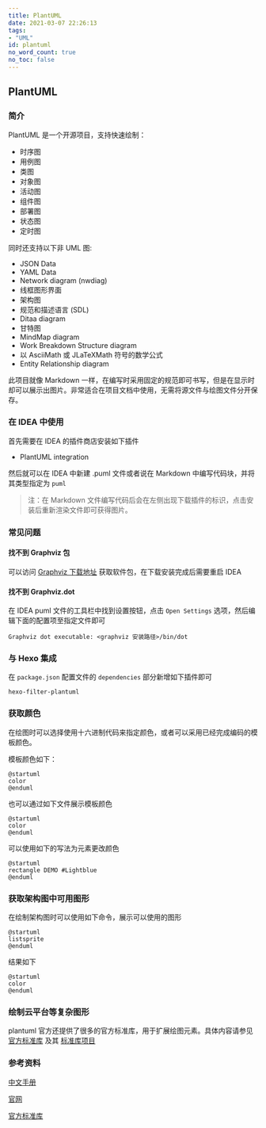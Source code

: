 ```yaml
---
title: PlantUML
date: 2021-03-07 22:26:13
tags:
- "UML"
id: plantuml
no_word_count: true
no_toc: false
---
```


## PlantUML

### 简介

PlantUML 是一个开源项目，支持快速绘制：

- 时序图
- 用例图
- 类图
- 对象图
- 活动图
- 组件图
- 部署图
- 状态图
- 定时图

同时还支持以下非 UML 图:

- JSON Data
- YAML Data
- Network diagram (nwdiag)
- 线框图形界面
- 架构图
- 规范和描述语言 (SDL)
- Ditaa diagram
- 甘特图
- MindMap diagram
- Work Breakdown Structure diagram
- 以 AsciiMath 或 JLaTeXMath 符号的数学公式
- Entity Relationship diagram

此项目就像 Markdown 一样，在编写时采用固定的规范即可书写，但是在显示时却可以展示出图片。非常适合在项目文档中使用，无需将源文件与绘图文件分开保存。

### 在 IDEA 中使用

首先需要在 IDEA 的插件商店安装如下插件

- PlantUML integration

然后就可以在 IDEA 中新建 .puml 文件或者说在 Markdown 中编写代码块，并将其类型指定为 `puml`

> 注：在 Markdown 文件编写代码后会在左侧出现下载插件的标识，点击安装后重新渲染文件即可获得图片。

### 常见问题

#### 找不到 Graphviz 包

可以访问 [Graphviz 下载地址](http://www.graphviz.org/download/) 获取软件包，在下载安装完成后需要重启 IDEA

#### 找不到  Graphviz.dot

在 IDEA puml 文件的工具栏中找到设置按钮，点击 `Open Settings` 选项，然后编辑下面的配置项至指定文件即可

```text
Graphviz dot executable: <graphviz 安装路径>/bin/dot
```

### 与 Hexo 集成

在 `package.json` 配置文件的 `dependencies` 部分新增如下插件即可

```text
hexo-filter-plantuml
```

### 获取颜色

在绘图时可以选择使用十六进制代码来指定颜色，或者可以采用已经完成编码的模板颜色。

模板颜色如下：

```puml
@startuml
color
@enduml
```

也可以通过如下文件展示模板颜色

```text
@startuml
color
@enduml
```

可以使用如下的写法为元素更改颜色

```text
@startuml
rectangle DEMO #Lightblue
@enduml
```

### 获取架构图中可用图形

在绘制架构图时可以使用如下命令，展示可以使用的图形

```text
@startuml
listsprite
@enduml
```

结果如下

```puml
@startuml
color
@enduml
```

### 绘制云平台等复杂图形

plantuml 官方还提供了很多的官方标准库，用于扩展绘图元素。具体内容请参见 [官方标准库](https://plantuml.com/zh/stdlib) 及其 [标准库项目](https://github.com/plantuml/plantuml-stdlib/)

### 参考资料

[中文手册](https://plantuml.com/zh/guide)

[官网](https://plantuml.com)

[官方标准库](https://plantuml.com/zh/stdlib)
